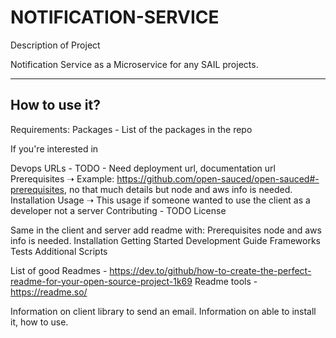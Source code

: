 <p Work in progress style="color:#FF0000">

# NOTIFICATION-SERVICE
Description of Project

Notification Service as a Microservice for any SAIL projects.

----

## How to use it?


Requirements:
Packages - List of the packages in the repo


If you're interested in 

Devops URLs - TODO - Need deployment url, documentation url
Prerequisites ➝  Example: https://github.com/open-sauced/open-sauced#-prerequisites, no that much details but node and aws info is needed.
Installation
Usage ➝ This usage if someone wanted to use the client as a developer not a server
Contributing - TODO
License

Same in the client and server add readme with:
Prerequisites 
node and aws info is needed.
Installation
Getting Started
Development Guide
Frameworks
Tests
Additional Scripts

List of good Readmes - https://dev.to/github/how-to-create-the-perfect-readme-for-your-open-source-project-1k69
Readme tools - https://readme.so/

Information on client library to send an email. 
Information on able to install it, how to use.
